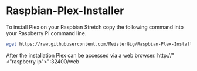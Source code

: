 # Raspbian-Plex-Installer
To install Plex on your Raspbian Stretch copy the following command into your Raspberry Pi command line.

``` bash
wget https://raw.githubusercontent.com/MeisterGig/Raspbian-Plex-Installer/master/setup.sh && bash setup.sh
```
After the installation Plex can be accessed via a web browser. http://"<"raspberry ip">":32400/web
